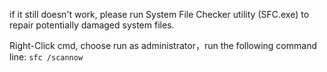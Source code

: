 if it still doesn't work, please run System File Checker utility (SFC.exe) to repair potentially damaged system files. 

Right-Click cmd, choose run as administrator，run the following command line: `sfc /scannow` 

 